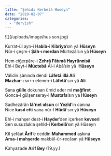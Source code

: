 ```yaml
---
title: "Şehidi Kerbelâ Hüseyn"
date: "2010-02-07"
categories: 
  - "dervish"
---
```


![](/uploads/image/hus son.jpg)

  
Kurrat-ül ayn-i **Habib-i Kibriya**’sın yâ **Hüseyn**  
Nûr-i çeşm-i **Şâh-ı merdan** Mürtezâ’sın yâ **Hüseyn**  
  
Hem ciğerpâre-i **Zehrâ Fâtımâ Hayrünnisâ**  
Ehl-i Beyt-i **Müctebâ** Âl-i Abâ’sin yâ  **Hüseyn**  
  
Vâlidin şânında dendi **Lâfetâ illâ Ali**  
**Mazhar**\-ı sırr-ı etemm-i **Lâfetâ**'sın yâ **Ali**   
  
Sana **gülle** dokunan ümid eder mi **mağfiret**  
Gonca-i gülşenseray-i **Mustafa**’sın ya **Hüseyn**

Sadhezârân **lâ'net olsun** ol **Yezîd**'in canına  
Nice **kasd ett**i sana nûr-l **Hûdâ**'sın yâ **Hüseyn**  
  
Ehl-i mahşer dest-i **Hayder**’den içerken **kevseri**  
Sen susuzlukla şehîd-i **Kerbelâ**’sın yâ Hüseyn  
  
Kil şefâat **Ârif**’e ceddin **Muhammed** aşkına  
**Arsa-i mahşerde** makbûl-ür-recâsın yâ **Hüseyn**  
  
Kahyazade **Arif Bey** (19.yy.)
